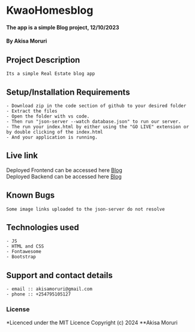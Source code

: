 # KwaoHomesblog
#### The app is a simple Blog project, 12/10/2023
#### **By Akisa Moruri**
## Project Description
    Its a simple Real Estate blog app
## Setup/Installation Requirements
    - Download zip in the code section of github to your desired folder
    - Extract the files
    - Open the folder with vs code.
    - Then run "json-server --watch database.json" to run our server.
    - The run your index.html by either using the "GO LIVE" extension or by double clicking of the index.html
    - And your application is running.
       
## Live link
Deployed Frontend can be accessed here [Blog](github-pages-link)  
Deployed Backend can be accessed here [Blog](render-link)


## Known Bugs
    Some image links uploaded to the json-server do not resolve

## Technologies used
    - JS
    - HTML and CSS
    - Fontawesome
    - Bootstrap

## Support and contact details
    - email :: akisamoruri@gmail.com
    - phone :: +254795105127

### License
*Licenced under the MIT Licence
Copyright (c) 2024 **Akisa Moruri
